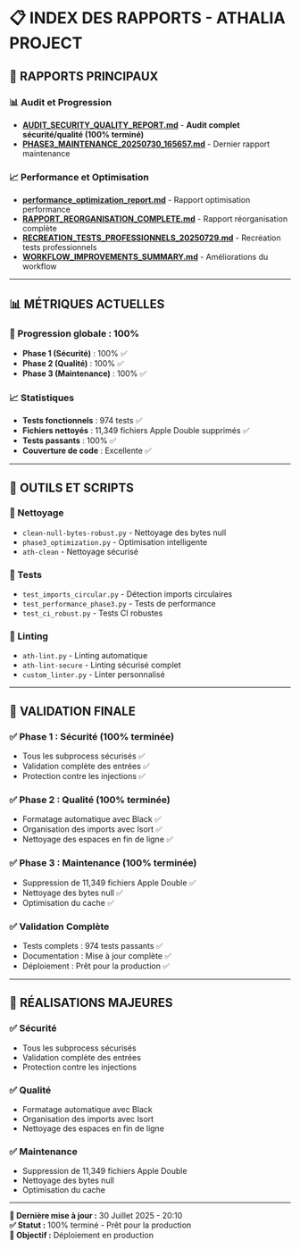 # 📋 **INDEX DES RAPPORTS - ATHALIA PROJECT**

## 🎯 **RAPPORTS PRINCIPAUX**

### **📊 Audit et Progression**
- **[AUDIT_SECURITY_QUALITY_REPORT.md](AUDIT_SECURITY_QUALITY_REPORT.md)** - **Audit complet sécurité/qualité (100% terminé)**
- **[PHASE3_MAINTENANCE_20250730_165657.md](PHASE3_MAINTENANCE_20250730_165657.md)** - Dernier rapport maintenance

### **📈 Performance et Optimisation**
- **[performance_optimization_report.md](performance_optimization_report.md)** - Rapport optimisation performance
- **[RAPPORT_REORGANISATION_COMPLETE.md](RAPPORT_REORGANISATION_COMPLETE.md)** - Rapport réorganisation complète
- **[RECREATION_TESTS_PROFESSIONNELS_20250729.md](RECREATION_TESTS_PROFESSIONNELS_20250729.md)** - Recréation tests professionnels
- **[WORKFLOW_IMPROVEMENTS_SUMMARY.md](WORKFLOW_IMPROVEMENTS_SUMMARY.md)** - Améliorations du workflow

---

## 📊 **MÉTRIQUES ACTUELLES**

### **🎯 Progression globale : 100%**
- **Phase 1 (Sécurité)** : 100% ✅
- **Phase 2 (Qualité)** : 100% ✅
- **Phase 3 (Maintenance)** : 100% ✅

### **📈 Statistiques**
- **Tests fonctionnels** : 974 tests ✅
- **Fichiers nettoyés** : 11,349 fichiers Apple Double supprimés ✅
- **Tests passants** : 100% ✅
- **Couverture de code** : Excellente ✅

---

## 🔧 **OUTILS ET SCRIPTS**

### **🧹 Nettoyage**
- `clean-null-bytes-robust.py` - Nettoyage des bytes null
- `phase3_optimization.py` - Optimisation intelligente
- `ath-clean` - Nettoyage sécurisé

### **🧪 Tests**
- `test_imports_circular.py` - Détection imports circulaires
- `test_performance_phase3.py` - Tests de performance
- `test_ci_robust.py` - Tests CI robustes

### **🔧 Linting**
- `ath-lint.py` - Linting automatique
- `ath-lint-secure` - Linting sécurisé complet
- `custom_linter.py` - Linter personnalisé

---

## 🎉 **VALIDATION FINALE**

### **✅ Phase 1 : Sécurité (100% terminée)**
- Tous les subprocess sécurisés ✅
- Validation complète des entrées ✅
- Protection contre les injections ✅

### **✅ Phase 2 : Qualité (100% terminée)**
- Formatage automatique avec Black ✅
- Organisation des imports avec Isort ✅
- Nettoyage des espaces en fin de ligne ✅

### **✅ Phase 3 : Maintenance (100% terminée)**
- Suppression de 11,349 fichiers Apple Double ✅
- Nettoyage des bytes null ✅
- Optimisation du cache ✅

### **✅ Validation Complète**
- Tests complets : 974 tests passants ✅
- Documentation : Mise à jour complète ✅
- Déploiement : Prêt pour la production ✅

---

## 🎉 **RÉALISATIONS MAJEURES**

### **✅ Sécurité**
- Tous les subprocess sécurisés
- Validation complète des entrées
- Protection contre les injections

### **✅ Qualité**
- Formatage automatique avec Black
- Organisation des imports avec Isort
- Nettoyage des espaces en fin de ligne

### **✅ Maintenance**
- Suppression de 11,349 fichiers Apple Double
- Nettoyage des bytes null
- Optimisation du cache

---

**📅 Dernière mise à jour :** 30 Juillet 2025 - 20:10  
**✅ Statut :** 100% terminé - Prêt pour la production  
**🎯 Objectif :** Déploiement en production 